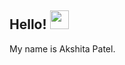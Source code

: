 

<!--
**AkshitaPatel/AkshitaPatel** is a ✨ _special_ ✨ repository because its `README.md` (this file) appears on your GitHub profile.

Here are some ideas to get you started:

- 🔭 I’m currently working on ...
- 🌱 I’m currently learning ...
- 👯 I’m looking to collaborate on ...
- 🤔 I’m looking for help with ...
- 💬 Ask me about ...
- 📫 How to reach me: ...
- 😄 Pronouns: ...
- ⚡ Fun fact: ...
-->

## Hello! <img src="https://raw.githubusercontent.com/MartinHeinz/MartinHeinz/master/wave.gif" width="30px"> 
My name is Akshita Patel.
<!--
## &#x1f4c8; GitHub Stats

<a href="https://github.com/AkshitaPatel/AkshitaPatel">
  <img align="center" src="https://github-readme-stats.vercel.app/api/top-langs/?username=AkshitaPatel&hide=java,html&title_color=ffffff&text_color=c9cacc&icon_color=2bbc8a&bg_color=1d1f21" />
</a>
<a href="https://github.com/=AkshitaPatel/AkshitaPatel">
  <img align="center" src="https://github-readme-stats.vercel.app/api?username=AkshitaPatel&show_icons=true&line_height=27&count_private=true&title_color=ffffff&text_color=c9cacc&icon_color=2bbc8a&bg_color=1d1f21" alt="Akshita's GitHub Stats" />
</a>

   -->

